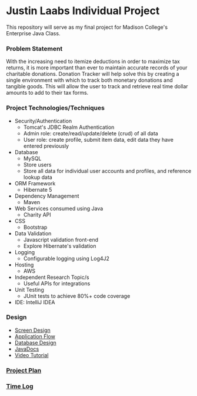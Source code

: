 # Justin Laabs Individual Project

This repository will serve as my final project for Madison College's Enterprise Java Class. 

### Problem Statement

With the increasing need to itemize deductions in order to maximize tax returns, it is more important than ever to 
maintain accurate records of your charitable donations. Donation Tracker will help solve this by creating a single
environment with which to track both monetary donations and tangible goods. This will allow the user to track and
retrieve real time dollar amounts to add to their tax forms.

### Project Technologies/Techniques 

* Security/Authentication
  * Tomcat's JDBC Realm Authentication
  * Admin role: create/read/update/delete (crud) of all data
  * User role: create profile, submit item data, edit data they have entered previously
* Database
  * MySQL
  * Store users
  * Store all data for individual user accounts and profiles, and reference lookup data
* ORM Framework
  * Hibernate 5
* Dependency Management
  * Maven
* Web Services consumed using Java
  * Charity API
* CSS 
  * Bootstrap
* Data Validation
  * Javascript validation front-end
  * Explore Hibernate's validation
* Logging
  * Configurable logging using Log4J2 
* Hosting
  * AWS
* Independent Research Topic/s
  * Useful APIs for integrations
* Unit Testing
  * JUnit tests to achieve 80%+ code coverage 
* IDE: IntelliJ IDEA


### Design

* [Screen Design](designDocs/screens.md)
* [Application Flow](designDocs/applicationFlow.md)
* [Database Design](designDocs/databaseDiagram.jpg)
* [JavaDocs](designDocs/javadocs)
* [Video Tutorial](https://www.youtube.com/watch?v=zyUbmQaMxNo)

### [Project Plan](projectPlan.md)

### [Time Log](timeLog.md)